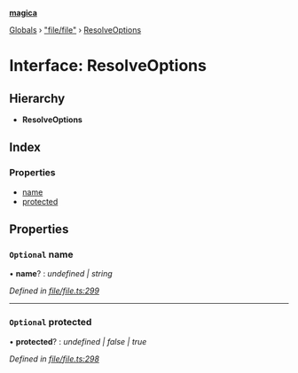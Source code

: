 **[magica](../README.md)**

[Globals](../README.md) › ["file/file"](../modules/_file_file_.md) › [ResolveOptions](_file_file_.resolveoptions.md)

# Interface: ResolveOptions

## Hierarchy

* **ResolveOptions**

## Index

### Properties

* [name](_file_file_.resolveoptions.md#optional-name)
* [protected](_file_file_.resolveoptions.md#optional-protected)

## Properties

### `Optional` name

• **name**? : *undefined | string*

*Defined in [file/file.ts:299](https://github.com/cancerberoSgx/magica/blob/06c5192/src/file/file.ts#L299)*

___

### `Optional` protected

• **protected**? : *undefined | false | true*

*Defined in [file/file.ts:298](https://github.com/cancerberoSgx/magica/blob/06c5192/src/file/file.ts#L298)*